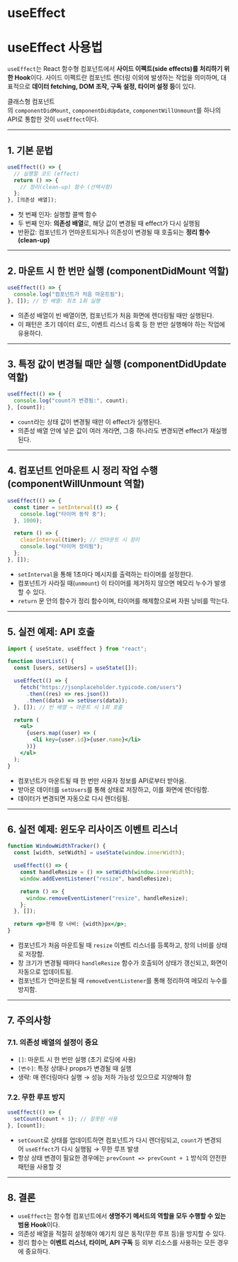# useEffect

# useEffect 사용법

`useEffect`는 React 함수형 컴포넌트에서 **사이드 이펙트(side effects)를 처리하기 위한 Hook**이다. 사이드 이펙트란 컴포넌트 렌더링 이외에 발생하는 작업을 의미하며, 대표적으로 **데이터 fetching, DOM 조작, 구독 설정, 타이머 설정 등**이 있다.

클래스형 컴포넌트의 `componentDidMount`, `componentDidUpdate`, `componentWillUnmount`를 하나의 API로 통합한 것이 `useEffect`이다.

---

## 1. 기본 문법

```jsx
useEffect(() => {
  // 실행할 코드 (effect)
  return () => {
    // 정리(clean-up) 함수 (선택사항)
  };
}, [의존성 배열]);
```

- 첫 번째 인자: 실행할 콜백 함수
- 두 번째 인자: **의존성 배열**로, 해당 값이 변경될 때 effect가 다시 실행됨
- 반환값: 컴포넌트가 언마운트되거나 의존성이 변경될 때 호출되는 **정리 함수(clean-up)**

---

## 2. 마운트 시 한 번만 실행 (componentDidMount 역할)

```jsx
useEffect(() => {
  console.log("컴포넌트가 처음 마운트됨");
}, []); // 빈 배열: 최초 1회 실행
```

- 의존성 배열이 빈 배열이면, 컴포넌트가 처음 화면에 렌더링될 때만 실행된다.
- 이 패턴은 초기 데이터 로드, 이벤트 리스너 등록 등 한 번만 실행해야 하는 작업에 유용하다.

---

## 3. 특정 값이 변경될 때만 실행 (componentDidUpdate 역할)

```jsx
useEffect(() => {
  console.log("count가 변경됨:", count);
}, [count]);
```

- `count`라는 상태 값이 변경될 때만 이 effect가 실행된다.
- 의존성 배열 안에 넣은 값이 여러 개라면, 그중 하나라도 변경되면 effect가 재실행된다.

---

## 4. 컴포넌트 언마운트 시 정리 작업 수행 (componentWillUnmount 역할)

```jsx
useEffect(() => {
  const timer = setInterval(() => {
    console.log("타이머 동작 중");
  }, 1000);

  return () => {
    clearInterval(timer); // 언마운트 시 정리
    console.log("타이머 정리됨");
  };
}, []);
```

- `setInterval`을 통해 1초마다 메시지를 출력하는 타이머를 설정한다.
- 컴포넌트가 사라질 때(`unmount`) 이 타이머를 제거하지 않으면 메모리 누수가 발생할 수 있다.
- `return` 문 안의 함수가 정리 함수이며, 타이머를 해제함으로써 자원 낭비를 막는다.

---

## 5. 실전 예제: API 호출

```jsx
import { useState, useEffect } from "react";

function UserList() {
  const [users, setUsers] = useState([]);

  useEffect(() => {
    fetch("https://jsonplaceholder.typicode.com/users")
      .then((res) => res.json())
      .then((data) => setUsers(data));
  }, []); // 빈 배열 → 마운트 시 1회 호출

  return (
    <ul>
      {users.map((user) => (
        <li key={user.id}>{user.name}</li>
      ))}
    </ul>
  );
}
```

- 컴포넌트가 마운트될 때 한 번만 사용자 정보를 API로부터 받아옴.
- 받아온 데이터를 `setUsers`를 통해 상태로 저장하고, 이를 화면에 렌더링함.
- 데이터가 변경되면 자동으로 다시 렌더링됨.

---

## 6. 실전 예제: 윈도우 리사이즈 이벤트 리스너

```jsx
function WindowWidthTracker() {
  const [width, setWidth] = useState(window.innerWidth);

  useEffect(() => {
    const handleResize = () => setWidth(window.innerWidth);
    window.addEventListener("resize", handleResize);

    return () => {
      window.removeEventListener("resize", handleResize);
    };
  }, []);

  return <p>현재 창 너비: {width}px</p>;
}
```

- 컴포넌트가 처음 마운트될 때 `resize` 이벤트 리스너를 등록하고, 창의 너비를 상태로 저장함.
- 창 크기가 변경될 때마다 `handleResize` 함수가 호출되어 상태가 갱신되고, 화면이 자동으로 업데이트됨.
- 컴포넌트가 언마운트될 때 `removeEventListener`를 통해 정리하여 메모리 누수를 방지함.

---

## 7. 주의사항

### 7.1. 의존성 배열의 설정이 중요

- `[]`: 마운트 시 한 번만 실행 (초기 로딩에 사용)
- `[변수]`: 특정 상태나 props가 변경될 때 실행
- 생략: 매 렌더링마다 실행 → 성능 저하 가능성 있으므로 지양해야 함

### 7.2. 무한 루프 방지

```jsx
useEffect(() => {
  setCount(count + 1); // 잘못된 사용
}, [count]);
```

- `setCount`로 상태를 업데이트하면 컴포넌트가 다시 렌더링되고, `count`가 변경되어 `useEffect`가 다시 실행됨 → 무한 루프 발생
- 항상 상태 변경이 필요한 경우에는 `prevCount => prevCount + 1` 방식의 안전한 패턴을 사용할 것

---

## 8. 결론

- `useEffect`는 함수형 컴포넌트에서 **생명주기 메서드의 역할을 모두 수행할 수 있는 범용 Hook**이다.
- 의존성 배열을 적절히 설정해야 예기치 않은 동작(무한 루프 등)을 방지할 수 있다.
- 정리 함수는 **이벤트 리스너, 타이머, API 구독** 등 외부 리소스를 사용하는 모든 경우에 중요하다.